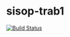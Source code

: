 # sisop-trab1

[![Build Status](https://travis-ci.com/homerooliveira/sisop-trab1.svg?branch=master)](https://travis-ci.com/homerooliveira/sisop-trab1)
